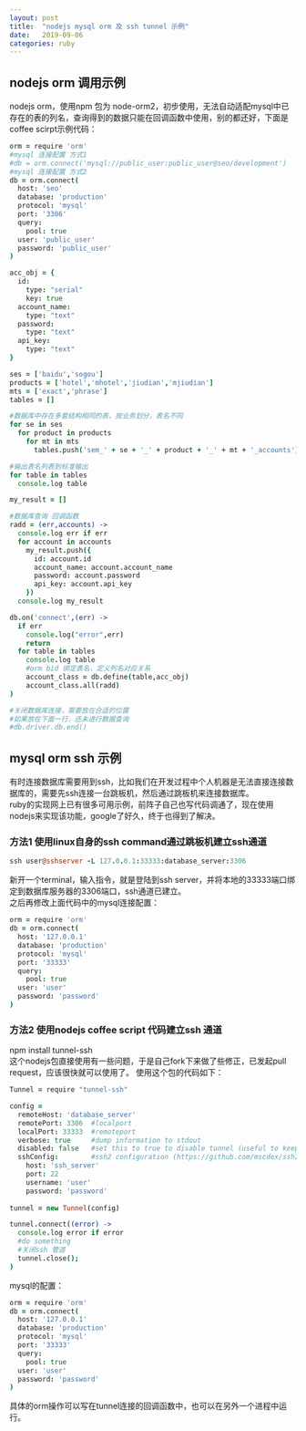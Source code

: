 ```yaml
---
layout: post
title:  "nodejs mysql orm 及 ssh tunnel 示例"
date:   2019-09-06
categories: ruby
---
```


## nodejs orm 调用示例
nodejs orm，使用npm 包为 node-orm2，初步使用，无法自动适配mysql中已存在的表的列名，查询得到的数据只能在回调函数中使用，别的都还好，下面是coffee scirpt示例代码：    

```coffeescript
orm = require 'orm'
#mysql 连接配置 方式1
#db = orm.connect('mysql://public_user:public_user@seo/development')
#mysql 连接配置 方式2
db = orm.connect(
  host: 'seo'
  database: 'production'
  protocol: 'mysql'
  port: '3306'
  query:
    pool: true
  user: 'public_user'
  password: 'public_user'
)

acc_obj = {
  id:
    type: "serial"
    key: true
  account_name:
    type: "text"
  password:
    type: "text"
  api_key:
    type: "text"
}

ses = ['baidu','sogou']
products = ['hotel','mhotel','jiudian','mjiudian']
mts = ['exact','phrase']
tables = []

#数据库中存在多套结构相同的表，按业务划分，表名不同
for se in ses
  for product in products
    for mt in mts
      tables.push('sem_' + se + '_' + product + '_' + mt + '_accounts')

#输出表名列表到标准输出
for table in tables
  console.log table

my_result = []

#数据库查询 回调函数
radd = (err,accounts) ->
  console.log err if err
  for account in accounts
    my_result.push({
      id: account.id
      account_name: account.account_name
      password: account.password
      api_key: account.api_key
    })
  console.log my_result

db.on('connect',(err) ->
  if err
    console.log("error",err)
    return
  for table in tables
    console.log table
    #orm bid 绑定表名，定义列名对应关系
    account_class = db.define(table,acc_obj)
    account_class.all(radd)
)

#关闭数据库连接，需要放在合适的位置
#如果放在下面一行，还未进行数据查询
#db.driver.db.end()
```

## mysql orm ssh 示例
有时连接数据库需要用到ssh，比如我们在开发过程中个人机器是无法直接连接数据库的，需要先ssh连接一台跳板机，然后通过跳板机来连接数据库。      
ruby的实现网上已有很多可用示例，前阵子自己也写代码调通了，现在使用nodejs来实现该功能，google了好久，终于也得到了解决。    
### 方法1 使用linux自身的ssh command通过跳板机建立ssh通道
```coffeescript
ssh user@sshserver -L 127.0.0.1:33333:database_server:3306    
```    
新开一个terminal，输入指令，就是登陆到ssh server，并将本地的33333端口绑定到数据库服务器的3306端口，ssh通道已建立。    
之后再修改上面代码中的mysql连接配置：    

```coffeescript
orm = require 'orm'
db = orm.connect(
  host: '127.0.0.1'
  database: 'production'
  protocol: 'mysql'
  port: '33333'
  query:
    pool: true
  user: 'user'
  password: 'password'
)
```

### 方法2 使用nodejs coffee script 代码建立ssh 通道
npm install tunnel-ssh    
这个nodejs包直接使用有一些问题，于是自己fork下来做了些修正，已发起pull request，应该很快就可以使用了。
使用这个包的代码如下：    

```coffeescript
Tunnel = require "tunnel-ssh"

config = 
  remoteHost: 'database_server'
  remotePort: 3306  #localport
  localPort: 33333  #remoteport
  verbose: true     #dump information to stdout
  disabled: false   #set this to true to disable tunnel (useful to keep architecture for local connections)
  sshConfig:        #ssh2 configuration (https://github.com/mscdex/ssh2)
    host: 'ssh_server'
    port: 22
    username: 'user'
    password: 'password'
    
tunnel = new Tunnel(config)

tunnel.connect((error) ->
  console.log error if error
  #do something
  #关闭ssh 管道
  tunnel.close();
)
```
mysql的配置：    

```coffeescript
orm = require 'orm'
db = orm.connect(
  host: '127.0.0.1'
  database: 'production'
  protocol: 'mysql'
  port: '33333'
  query:
    pool: true
  user: 'user'
  password: 'password'
)
```

具体的orm操作可以写在tunnel连接的回调函数中，也可以在另外一个进程中运行。



